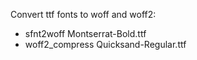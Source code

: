 Convert ttf fonts to woff and woff2:
 - sfnt2woff Montserrat-Bold.ttf 
 - woff2_compress Quicksand-Regular.ttf